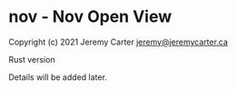 # nov - Nov Open View  
  
Copyright (c) 2021 Jeremy Carter <jeremy@jeremycarter.ca>  
  
Rust version  
  
Details will be added later.  
  

